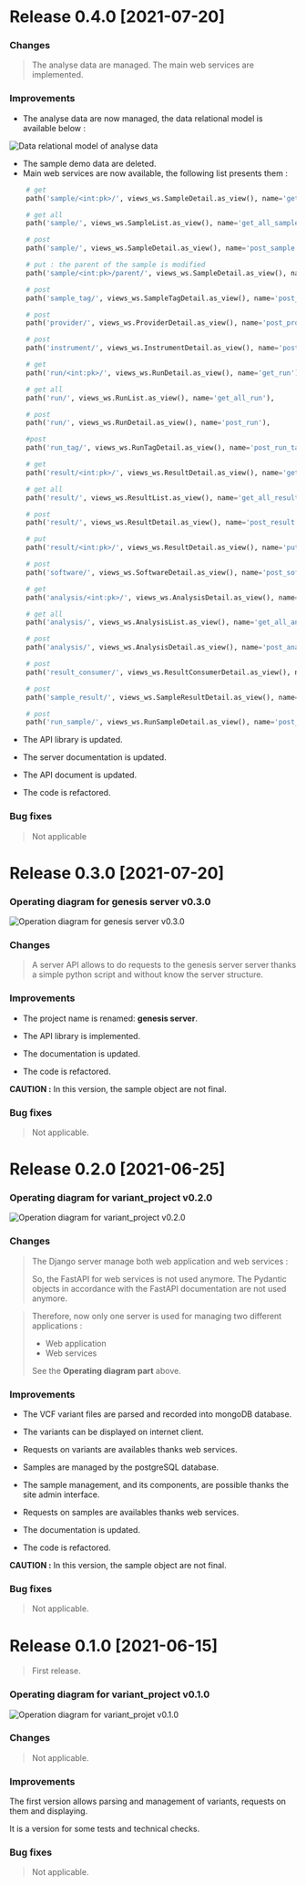 # Release 0.4.0 [2021-07-20]

### Changes

> The analyse data are managed.
> The main web services are implemented.

### Improvements

- The analyse data are now managed, the data relational model is available below :

![Data relational model of analyse data](genesis/doc/data/genesis_relational_data.jpg)

- The sample demo data are deleted.
- Main web services are now available, the following list presents them :

```py
    # get
    path('sample/<int:pk>/', views_ws.SampleDetail.as_view(), name='get_run'),

    # get all
    path('sample/', views_ws.SampleList.as_view(), name='get_all_sample'),

    # post
    path('sample/', views_ws.SampleDetail.as_view(), name='post_sample'),

    # put : the parent of the sample is modified
    path('sample/<int:pk>/parent/', views_ws.SampleDetail.as_view(), name='put_sample_parent'),

    # post
    path('sample_tag/', views_ws.SampleTagDetail.as_view(), name='post_sample_tag'),

    # post
    path('provider/', views_ws.ProviderDetail.as_view(), name='post_provider'),

    # post
    path('instrument/', views_ws.InstrumentDetail.as_view(), name='post_instrument'),

    # get
    path('run/<int:pk>/', views_ws.RunDetail.as_view(), name='get_run'),

    # get all
    path('run/', views_ws.RunList.as_view(), name='get_all_run'),

    # post
    path('run/', views_ws.RunDetail.as_view(), name='post_run'),

    #post
    path('run_tag/', views_ws.RunTagDetail.as_view(), name='post_run_tag'),

    # get
    path('result/<int:pk>/', views_ws.ResultDetail.as_view(), name='get_result'),

    # get all
    path('result/', views_ws.ResultList.as_view(), name='get_all_result'),

    # post
    path('result/', views_ws.ResultDetail.as_view(), name='post_result'),

    # put
    path('result/<int:pk>/', views_ws.ResultDetail.as_view(), name='put_result'),

    # post
    path('software/', views_ws.SoftwareDetail.as_view(), name='post_software'),

    # get
    path('analysis/<int:pk>/', views_ws.AnalysisDetail.as_view(), name='get_analysis'),

    # get all
    path('analysis/', views_ws.AnalysisList.as_view(), name='get_all_analysis'),

    # post
    path('analysis/', views_ws.AnalysisDetail.as_view(), name='post_analysis'),

    # post
    path('result_consumer/', views_ws.ResultConsumerDetail.as_view(), name='post_result_consumer'),

    # post
    path('sample_result/', views_ws.SampleResultDetail.as_view(), name='post_sample_result'),

    # post
    path('run_sample/', views_ws.RunSampleDetail.as_view(), name='post_run_sample'),
```

- The API library is updated.

- The server documentation is updated.
- The API document is updated.
- The code is refactored.

### Bug fixes

> Not applicable

# Release 0.3.0 [2021-07-20]

### Operating diagram for genesis server v0.3.0

![Operation diagram for genesis server v0.3.0](genesis/doc/img/operating_diagram_genesis_server_v0.3.0.png)

### Changes

> A server API allows to do requests to the genesis server server thanks a simple python script and without know the server structure.

### Improvements

- The project name is renamed: **genesis server**.
- The API library is implemented.

- The documentation is updated.
- The code is refactored.

**CAUTION :** In this version, the sample object are not final.

### Bug fixes

> Not applicable.

# Release 0.2.0 [2021-06-25]

### Operating diagram for variant_project v0.2.0

![Operation diagram for variant_project v0.2.0](genesis/doc/img/operating_diagram_variant_project_v0.2.0.png)

### Changes

> The Django server manage both web application and web services :
>
> So, the FastAPI for web services is not used anymore.
> The Pydantic objects in accordance with the FastAPI documentation are not used anymore.

> Therefore, now only one server is used for managing two different applications :
>
>- Web application
>- Web services
>
> See the **Operating diagram part** above.

### Improvements

- The VCF variant files are parsed and recorded into mongoDB database.
- The variants can be displayed on internet client.
- Requests on variants are availables thanks web services.


- Samples are managed by the postgreSQL database.
- The sample management, and its components, are possible thanks the site admin interface.
- Requests on samples are availables thanks web services.


- The documentation is updated.
- The code is refactored.

**CAUTION :** In this version, the sample object are not final.

### Bug fixes

> Not applicable.

# Release 0.1.0 [2021-06-15]

> First release.

### Operating diagram for variant_project v0.1.0

![Operation diagram for variant_projet v0.1.0](genesis/doc/img/operating_diagram_variant_project_v0.1.0.png)

### Changes

> Not applicable.

### Improvements

The first version allows parsing and management of variants, requests on them and displaying.

It is a version for some tests and technical checks.

### Bug fixes

> Not applicable.
